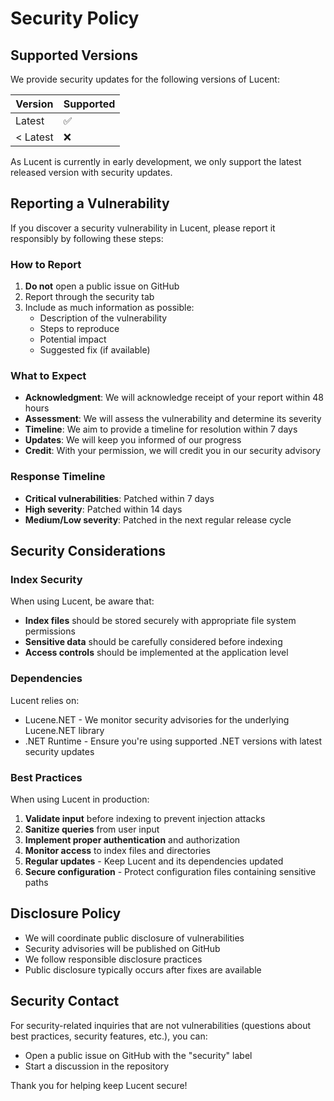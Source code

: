 # Security Policy

## Supported Versions

We provide security updates for the following versions of Lucent:

| Version | Supported          |
| ------- | ------------------ |
| Latest  | :white_check_mark: |
| < Latest| :x:               |

As Lucent is currently in early development, we only support the latest released version with security updates.

## Reporting a Vulnerability

If you discover a security vulnerability in Lucent, please report it responsibly by following these steps:

### How to Report

1. **Do not** open a public issue on GitHub
2. Report through the security tab
3. Include as much information as possible:
   - Description of the vulnerability
   - Steps to reproduce
   - Potential impact
   - Suggested fix (if available)

### What to Expect

- **Acknowledgment**: We will acknowledge receipt of your report within 48 hours
- **Assessment**: We will assess the vulnerability and determine its severity
- **Timeline**: We aim to provide a timeline for resolution within 7 days
- **Updates**: We will keep you informed of our progress
- **Credit**: With your permission, we will credit you in our security advisory

### Response Timeline

- **Critical vulnerabilities**: Patched within 7 days
- **High severity**: Patched within 14 days
- **Medium/Low severity**: Patched in the next regular release cycle

## Security Considerations

### Index Security

When using Lucent, be aware that:

- **Index files** should be stored securely with appropriate file system permissions
- **Sensitive data** should be carefully considered before indexing
- **Access controls** should be implemented at the application level

### Dependencies

Lucent relies on:
- Lucene.NET - We monitor security advisories for the underlying Lucene.NET library
- .NET Runtime - Ensure you're using supported .NET versions with latest security updates

### Best Practices

When using Lucent in production:

1. **Validate input** before indexing to prevent injection attacks
2. **Sanitize queries** from user input
3. **Implement proper authentication** and authorization
4. **Monitor access** to index files and directories
5. **Regular updates** - Keep Lucent and its dependencies updated
6. **Secure configuration** - Protect configuration files containing sensitive paths

## Disclosure Policy

- We will coordinate public disclosure of vulnerabilities
- Security advisories will be published on GitHub
- We follow responsible disclosure practices
- Public disclosure typically occurs after fixes are available

## Security Contact

For security-related inquiries that are not vulnerabilities (questions about best practices, security features, etc.), you can:
- Open a public issue on GitHub with the "security" label
- Start a discussion in the repository

Thank you for helping keep Lucent secure!